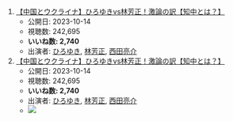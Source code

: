 1.  [【中国とウクライナ】ひろゆきvs林芳正！激論の訳【知中とは？】](/rehacq_fan/ids/https://www.youtube.com/watch?v=CN_uAR4UeK4 "wikilink")
    -   公開日: 2023-10-14
    -   視聴数: 242,695
    -   **いいね数: 2,740**
    -   出演者: [ひろゆき](/rehacq_fan/people/ひろゆき "wikilink"), [林芳正](/rehacq_fan/people/林芳正 "wikilink"), [西田亮介](/rehacq_fan/people/西田亮介 "wikilink")
1.  [【中国とウクライナ】ひろゆきvs林芳正！激論の訳【知中とは？】](https://www.youtube.com/watch?v=CN_uAR4UeK4)
    -   公開日: 2023-10-14
    -   視聴数: 242,695
    -   **いいね数: 2,740**
    -   出演者: [ひろゆき](/rehacq_fan/people/ひろゆき "wikilink"), [林芳正](/rehacq_fan/people/林芳正 "wikilink"), [西田亮介](/rehacq_fan/people/西田亮介 "wikilink")
    - [![](https://img.youtube.com/vi/CN_uAR4UeK4/hqdefault.jpg)](https://www.youtube.com/watch?v=CN_uAR4UeK4)
